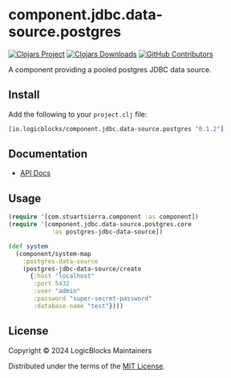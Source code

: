 # component.jdbc.data-source.postgres

[![Clojars Project](https://img.shields.io/clojars/v/io.logicblocks/component.jdbc.data-source.postgres.svg)](https://clojars.org/io.logicblocks/component.jdbc.data-source.postgres)
[![Clojars Downloads](https://img.shields.io/clojars/dt/io.logicblocks/component.jdbc.data-source.postgres.svg)](https://clojars.org/io.logicblocks/component.jdbc.data-source.postgres)
[![GitHub Contributors](https://img.shields.io/github/contributors-anon/logicblocks/component.jdbc.data-source.postgres.svg)](https://github.com/logicblocks/component.jdbc.data-source.postgres/graphs/contributors)

A component providing a pooled postgres JDBC data source.

## Install

Add the following to your `project.clj` file:

```clj
[io.logicblocks/component.jdbc.data-source.postgres "0.1.2"]
```

## Documentation

* [API Docs](https://logicblocks.github.io/component.jdbc.data-source.postgres/index.html)

## Usage

```clojure
(require '[com.stuartsierra.component :as component])
(require '[component.jdbc.data-source.postgres.core 
            :as postgres-jdbc-data-source])

(def system
  (component/system-map
    :postgres-data-source 
    (postgres-jdbc-data-source/create
      {:host "localhost"
       :port 5432
       :user "admin"
       :password "super-secret-password"
       :database-name "test"})))
```

## License

Copyright &copy; 2024 LogicBlocks Maintainers

Distributed under the terms of the 
[MIT License](http://opensource.org/licenses/MIT).
